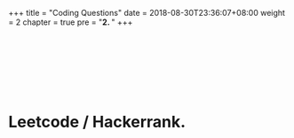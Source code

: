 +++
title = "Coding Questions"
date = 2018-08-30T23:36:07+08:00
weight = 2
chapter = true
pre = "<b>2. </b>"
+++

<br />
<br />
<br />
<br />
<br />
<br />


# Leetcode / Hackerrank.